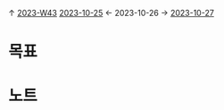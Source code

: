 
↑ [2023-W43](2023-W43.md)
[2023-10-25](2023-10-25.md) ← 2023-10-26 → [2023-10-27](2023-10-27.md)


# 목표



# 노트




